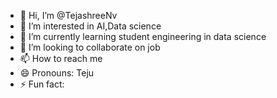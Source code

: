 - 👋 Hi, I’m @TejashreeNv
- 👀 I’m interested in  AI,Data science
- 🌱 I’m currently learning student engineering in data science
- 💞️ I’m looking to collaborate on job
- 📫 How to reach me 
- 😄 Pronouns: Teju
- ⚡ Fun fact: 

<!---
TejashreeNv/TejashreeNv is a ✨ special ✨ repository because its `README.md` (this file) appears on your GitHub profile.
You can click the Preview link to take a look at your changes.
--->
